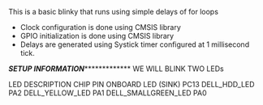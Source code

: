 This is a basic blinky that runs using simple delays of for loops

* Clock configuration is done using CMSIS library
* GPIO initialization is done using CMSIS library
* Delays are generated using Systick timer configured at 1 millisecond tick.

*******SETUP INFORMATION********************
WE WILL BLINK TWO LEDs

LED DESCRIPTION			CHIP PIN
ONBOARD LED (SINK)  	PC13
DELL_HDD_LED			PA2
DELL_YELLOW_LED			PA1
DELL_SMALLGREEN_LED		PA0
